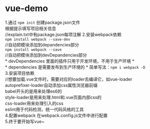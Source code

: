 # vue-demo
1.通过 `npm init` 创建package.json文件  
    根据提示填写项目相关信息  
    //explain.txt中有package.json每项注解
2.安装webpack依赖  
	`npm install webpack --save-dev`  
	//自动把模块添加到depandencies部分  
	`npm install webpack --save`   
	//自动把模块添加到devDepandencies部分  
	* devDependencies  里面的插件只用于开发环境，不用于生产环境 *   
	* dependencies  是需要发布到生产环境的 * 
	简单写法：`npm i webpack -D`  
3.安装项目依赖  
	//想要加载.vue文件时，需要对应的loader去编译它，如vue-loader
	autoprefixer-loader自动添加css属性浏览器前缀  
	babel开头的是用来处理es6的  
	style-loader是用来处理.html和.vue页面内部css的  
	css-loader用来处理引入的css  
	eslint用于代码检测，统一代码风格的工具  
4.配置webpack
	在webpack.config.js文件中进行配置  
5.终于要开始写vue~    
	